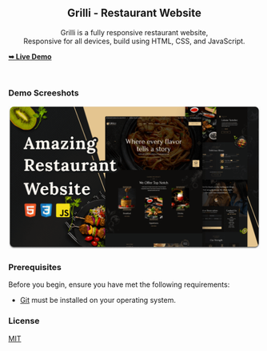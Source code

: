   <h2 align="center">Grilli - Restaurant Website</h2>

  <p align="center"> Grilli is a fully responsive restaurant website, <br />Responsive for all devices, build using HTML, CSS, and JavaScript. </p>

  <a align="center" href="https://codewithsadee.github.io/grilli/"><strong>➥ Live Demo</strong></a>


<br />

### Demo Screeshots

![Grilli Desktop Demo](./readme-images/desktop.png "Desktop Demo")

### Prerequisites

Before you begin, ensure you have met the following requirements:

* [Git](https://git-scm.com/downloads "Download Git") must be installed on your operating system.


### License

[MIT](https://choosealicense.com/licenses/mit/)
